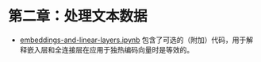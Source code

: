 # 第二章：处理文本数据

- [embeddings-and-linear-layers.ipynb](embeddings-and-linear-layers.ipynb) 包含了可选的（附加）代码，用于解释嵌入层和全连接层在应用于独热编码向量时是等效的。